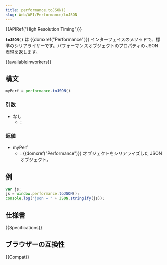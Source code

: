 ```yaml
---
title: performance.toJSON()
slug: Web/API/Performance/toJSON
---
```

{{APIRef("High Resolution Timing")}}

**`toJSON()`** は {{domxref("Performance")}} インターフェイスのメソッドで、標準のシリアライザーです。パフォーマンスオブジェクトのプロパティの JSON 表現を返します。

{{availableinworkers}}

## 構文

```js
myPerf = performance.toJSON()
```

### 引数

- なし
  - :

### 返値

- myPerf
  - : {{domxref("Performance")}} オブジェクトをシリアライズした JSON オブジェクト。

## 例

```js
var js;
js = window.performance.toJSON();
console.log("json = " + JSON.stringify(js));
```

## 仕様書

{{Specifications}}

## ブラウザーの互換性

{{Compat}}
